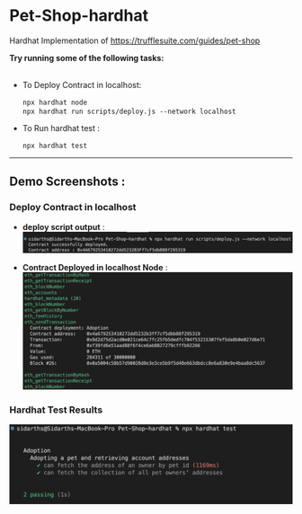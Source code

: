 # **Pet-Shop-hardhat**
Hardhat Implementation of https://trufflesuite.com/guides/pet-shop<br/>

**Try running some of the following tasks:**
<br/><br/>

- To Deploy Contract in localhost:
    ```shell
    npx hardhat node
    npx hardhat run scripts/deploy.js --network localhost
    ```

- To Run hardhat test : 
    ```shell
    npx hardhat test
    ```
---
## Demo Screenshots :

### Deploy Contract in localhost
- **deploy script output** : 
    ![Deploy script output](screenshots/deploy.png)

- **Contract Deployed in localhost Node** : 
    ![Contract Deployed in Node](screenshots/nodeOutput.png)

### Hardhat Test Results
![Test Results](screenshots/testResults.png)